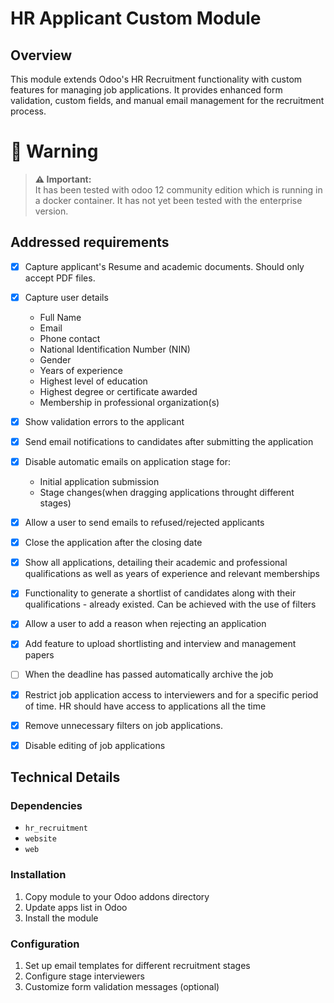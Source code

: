 # HR Applicant Custom Module

## Overview
This module extends Odoo's HR Recruitment functionality with custom features for managing job applications. It provides enhanced form validation, custom fields, and manual email management for the recruitment process.

# 🚨 Warning

> **⚠️ Important:**  
> It has been tested with odoo 12 community edition which is running in a docker container. It has not yet been tested with the enterprise version.



## Addressed requirements
- [X] Capture applicant's Resume and academic documents. Should only accept PDF files.
- [X] Capture user details
    - Full Name
    - Email
    - Phone contact
    - National Identification Number (NIN)
    - Gender
    - Years of experience
    - Highest level of education
    - Highest degree or certificate awarded
    - Membership in professional organization(s)
- [X] Show validation errors to the applicant
- [X] Send email notifications to candidates after submitting the application
- [X] Disable automatic emails on application stage for:
    - Initial application submission
    - Stage changes(when dragging applications throught different stages)
- [X] Allow a user to send emails to refused/rejected applicants
- [X] Close the application after the closing date
- [X] Show all applications, detailing their academic and professional qualifications as well as years of experience and relevant memberships
- [X] Functionality to generate a shortlist of candidates along with their qualifications - already existed. Can be achieved with the use of filters
- [X] Allow a user to add a reason when rejecting an application
- [X] Add feature to upload shortlisting and interview and management papers
- [ ] When the deadline has passed automatically archive the job
- [X] Restrict job application access to interviewers and for a specific period of time. HR should have access to applications all the time
- [X] Remove unnecessary filters on job applications.
- [X] Disable editing of job applications


## Technical Details

### Dependencies
- `hr_recruitment`
- `website`
- `web`

### Installation
1. Copy module to your Odoo addons directory
2. Update apps list in Odoo
3. Install the module

### Configuration
1. Set up email templates for different recruitment stages
2. Configure stage interviewers
3. Customize form validation messages (optional)
